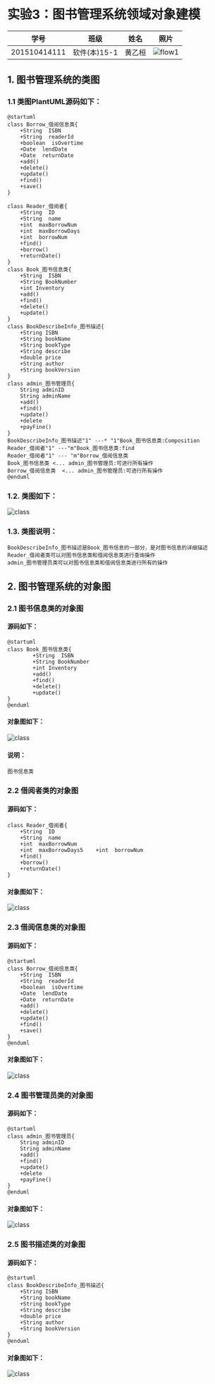 # 实验3：图书管理系统领域对象建模
|学号|班级|姓名|照片|
|:-------:|:-------------: | :----------:|:---:|
|201510414111|软件(本)15-1|黄乙桓|![flow1](../head.jpg)|

## 1. 图书管理系统的类图

### 1.1 类图PlantUML源码如下：

``` class
@startuml
class Borrow_借阅信息类{
    +String  ISBN
    +String  readerId
    +boolean  isOvertime
    +Date  lendDate
    +Date  returnDate
    +add()
    +delete()
    +update()
    +find()
    +save()
}

class Reader_借阅者{
    +String  ID
    +String  name
    +int  maxBorrowNum
    +int  maxBorrowDays
    +int  borrowNum
    +find()
    +borrow()
    +returnDate()
}
class Book_图书信息类{
    +String  ISBN
    +String BookNumber
    +int Inventory
    +add()
    +find()
    +delete()
    +update()
}
class BookDescribeInfo_图书描述{
    +String ISBN
    +String bookName
    +String bookType
    +String describe
    +double price
    +String author
    +String bookVersion
}
class admin_图书管理员{
    String adminID
    String adminName
    +add()
    +find()
    +update()
    +delete
    +payFine()
}
BookDescribeInfo_图书描述"1" ---* "1"Book_图书信息类:Composition
Reader_借阅者"1" ---"m"Book_图书信息类:find
Reader_借阅者"1" --- "m"Borrow_借阅信息类
Book_图书信息类 <... admin_图书管理员:可进行所有操作
Borrow_借阅信息类  <... admin_图书管理员:可进行所有操作
@enduml
```

### 1.2. 类图如下：

![class](class1.png)

### 1.3. 类图说明：
``` 
BookDescribeInfo_图书描述是Book_图书信息的一部分，是对图书信息的详细描述
Reader_借阅者类可以对图书信息类和借阅信息类进行查询操作
admin_图书管理员类可以对图书信息类和借阅信息类进行所有的操作
``` 

## 2. 图书管理系统的对象图
### 2.1 图书信息类的对象图
#### 源码如下：
``` class
@startuml
class Book_图书信息类{
        +String  ISBN
        +String BookNumber
        +int Inventory
        +add()
        +find()
        +delete()
        +update()
}
@enduml
``` 
#### 对象图如下：
![class](class2.png)

#### 说明：
``` 
图书信息类
``` 

### 2.2 借阅者类的对象图
#### 源码如下：
``` class
class Reader_借阅者{
    +String  ID
    +String  name
    +int  maxBorrowNum
    +int  maxBorrowDays5    +int  borrowNum
    +find()
    +borrow()
    +returnDate()
}
``` 
#### 对象图如下：
![class](class3.png)

### 2.3 借阅信息类的对象图
#### 源码如下：
``` class
@startuml
class Borrow_借阅信息类{
    +String  ISBN
    +String  readerId
    +boolean  isOvertime
    +Date  lendDate
    +Date  returnDate
    +add()
    +delete()
    +update()
    +find()
    +save()
}
@enduml
``` 
#### 对象图如下：
![class](class4.png)

### 2.4 图书管理员类的对象图
#### 源码如下：
``` class
@startuml
class admin_图书管理员{
    String adminID
    String adminName
    +add()
    +find()
    +update()
    +delete
    +payFine()
}
@enduml
``` 
#### 对象图如下：
![class](class5.png)

### 2.5 图书描述类的对象图
#### 源码如下：
``` class
@startuml
class BookDescribeInfo_图书描述{
    +String ISBN
    +String bookName
    +String bookType
    +String describe
    +double price
    +String author
    +String bookVersion
}
@enduml
``` 
#### 对象图如下：
![class](class6.png)

